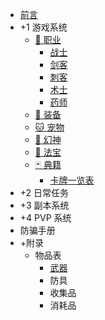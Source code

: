 - [前言](/index)
- +1 游戏系统
    - [🏃‍ 职业](/game/zhiye/index)
        - [战士](/game/zhiye/zs)
        - [剑客](/game/zhiye/jk)
        - [刺客](/game/zhiye/ck)
        - [术士](/game/zhiye/ss)
        - [药师](/game/zhiye/ys)
    - [🔪 装备](/game/zhuangbei/index)
    - [🐱 宠物](/game/chongwu/index)
    - [👰 幻神](/game/huanshen/index)
    - [🔖 法宝](/game/fabao/index)
    - [🃏 典籍](/game/dianji/index)
        - [卡牌一览表](/game/dianji/list)
- +2 日常任务
- +3 副本系统
- +4 PVP 系统
- 防骗手册
- +附录
    - 物品表
        - [武器](/extra/items/wuqi)
        - 防具
        - 收集品
        - 消耗品

